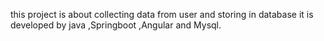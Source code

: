 this project is about collecting data from user and storing in database
it is developed by java ,Springboot ,Angular and Mysql.
